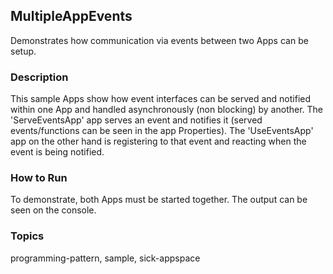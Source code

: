 ## MultipleAppEvents

Demonstrates how communication via events between two Apps can be setup.

### Description

This sample Apps show how event interfaces can be served and notified within one
App and handled asynchronously (non blocking) by another.
The 'ServeEventsApp' app serves an event and notifies it (served events/functions can be seen in the app Properties).
The 'UseEventsApp' app on the other hand is registering to that event and reacting when the event is being notified.

### How to Run

To demonstrate, both Apps must be started together.
The output can be seen on the console.

### Topics

programming-pattern, sample, sick-appspace
